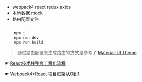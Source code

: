 - webpack4 react redux axios
- 本地数据 mock
- 路由配置文件

``` js

	npm i
	npm run dev
	npm run build

```


> 通过路由配置来生成路由的方式是参考了 [Material-UI Theme](https://demos.creative-tim.com/material-dashboard-react/?_ga=2.55719595.10714530.1535703355-492283409.1535703355#/dashboard) 

☛ [React技术栈整套工程化流程](https://www.jianshu.com/p/088116f02b26)

☛ [Webpack4+React 项目框架从0到1](https://www.jianshu.com/p/c12d54b6974b) 

